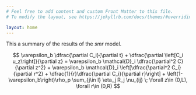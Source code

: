 ```yaml
---
# Feel free to add content and custom Front Matter to this file.
# To modify the layout, see https://jekyllrb.com/docs/themes/#overriding-theme-defaults

layout: home
---
```


This a summary of the results of the *smr* model.

$$ \varepsilon_b \dfrac{\partial C_i}{\partial t} + \dfrac{\partial \left[C_i u_z\right]}{\partial z} = \varepsilon_b \mathcal{D}_i \dfrac{\partial^2 C}{\partial z^2} + \varepsilon_b \mathcal{D}_i \left[\dfrac{\partial^2 C_i}{\partial r^2} + \dfrac{1}{r}\dfrac{\partial C_i}{\partial r}\right] + \left(1-\varepsilon_b\right)\rho_p \sum_{j\in I} \eta_j R_j \nu_{ij} \; \forall z\in (0,L), \forall r\in (0,R) $$




